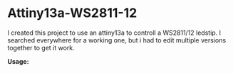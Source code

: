 # Attiny13a-WS2811-12
I created this project to use an attiny13a to controll a WS2811/12 ledstip.
I searched everywhere for a working one, but i had to edit multiple versions together to get it work.

<b>Usage:</b>
